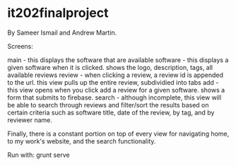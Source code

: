 # it202finalproject

By Sameer Ismail and Andrew Martin.

Screens:

main - this displays the software that are available 
software - this displays a given software when it is clicked. shows the logo, description, tags, all available reviews
review - when clicking a review, a review id is appended to the url. this view pulls up the entire review, subdividied into tabs
add - this view opens when you click add a review for a given software. shows a form that submits to firebase.
search - although incomplete, this view will be able to search through reviews and filter/sort the results based on certain criteria such as software title, date of the review, by tag, and by reviewer name.

Finally, there is a constant portion on top of every view for navigating home, to my work's website, and the search functionality.

Run with: grunt serve
